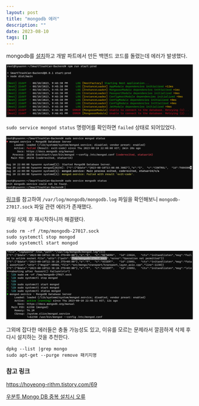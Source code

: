 ```yaml
---
layout: post
title: "mongodb 에러"
description: ""
date: 2023-08-10
tags: []
---
```


mongodb를 <a href="https://www.mongodb.com/docs/v5.0/tutorial/install-mongodb-on-ubuntu/">설치</a>하고 개발 파트에서 만든 백엔드 코드를 돌렸는데 에러가 발생했다.

![0](/assets/images/mongodb-error/0.png)

`sudo service mongod status` 명령어를 확인하면 `failed` 상태로 되어있었다.

![1](/assets/images/mongodb-error/1.png)

<a href="https://spiralmoon.tistory.com/entry/MongoDB-tmpmongodb-27017sock-error-operation-not-permitted">링크</a>를 참고하여 `/var/log/mongodb/mongodb.log` 파일을 확인해보니 `mongodb-27017.sock` 파일 관련 에러가 존재했다.

파일 삭제 후 재시작하니까 해결됐다.

```console
sudo rm -rf /tmp/mongodb-27017.sock
sudo systemctl stop mongod
sudo systemctl start mongod 
```

![2](/assets/images/mongodb-error/2.png)

그외에 잡다한 에러들은 충돌 가능성도 있고, 이유를 모르는 문제라서 깔끔하게 삭제 후 다시 설치하는 것을 추천한다.

```console
dpkg --list |grep mongo
sudo apt-get --purge remove 패키지명
```

### 참고 링크

https://hoyeong-rithm.tistory.com/69

<a href="https://velog.io/@tyufjvbn2/%EC%9A%B0%EB%B6%84%ED%88%AC-Mongo-DB-%EC%A4%91%EB%B3%B5-%EC%84%A4%EC%B9%98%EC%8B%9C-%EC%98%A4%EB%A5%98">우분투 Mongo DB 중복 설치시 오류</a>
